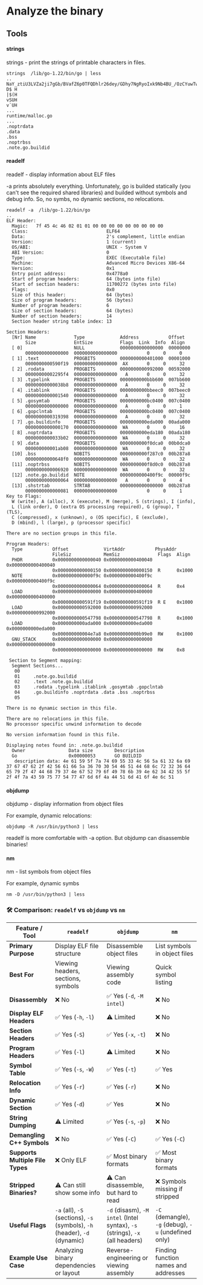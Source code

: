 # Analyze the binary
## Tools
#### strings
strings - print the strings of printable characters in files.
```
strings  /lib/go-1.22/bin/go | less
..
NaY_ztiU3LVZa2ji7gGb/BVafZ6p0TFQDhlr26dey/GDhy7NgRyoIxk9Nb4BU_/OzCYuwTwGmoJDQmAoNlQ
D$ H
|$(H
vSUH
v`UH
...
runtime/malloc.go
...
.noptrdata
.data
.bss
.noptrbss
.note.go.buildid
```
#### readelf
readelf - display information about ELF files

-a prints absolutely everything. Unfortunately, go is builded statically (you can't see the required shared libraries) and builded without symbols and debug info. So, no symbs, no dynamic sections, no relocations.
```
readelf -a  /lib/go-1.22/bin/go
..
ELF Header:
  Magic:   7f 45 4c 46 02 01 01 00 00 00 00 00 00 00 00 00
  Class:                             ELF64
  Data:                              2's complement, little endian
  Version:                           1 (current)
  OS/ABI:                            UNIX - System V
  ABI Version:                       0
  Type:                              EXEC (Executable file)
  Machine:                           Advanced Micro Devices X86-64
  Version:                           0x1
  Entry point address:               0x4778a0
  Start of program headers:          64 (bytes into file)
  Start of section headers:          11700272 (bytes into file)
  Flags:                             0x0
  Size of this header:               64 (bytes)
  Size of program headers:           56 (bytes)
  Number of program headers:         6
  Size of section headers:           64 (bytes)
  Number of section headers:         14
  Section header string table index: 13

Section Headers:
  [Nr] Name              Type             Address           Offset
       Size              EntSize          Flags  Link  Info  Align
  [ 0]                   NULL             0000000000000000  00000000
       0000000000000000  0000000000000000           0     0     0
  [ 1] .text             PROGBITS         0000000000401000  00001000
       0000000000590f19  0000000000000000  AX       0     0     32
  [ 2] .rodata           PROGBITS         0000000000992000  00592000
       00000000002295f4  0000000000000000   A       0     0     32
  [ 3] .typelink         PROGBITS         0000000000bbb600  007bb600
       00000000000038b8  0000000000000000   A       0     0     32
  [ 4] .itablink         PROGBITS         0000000000bbeec0  007beec0
       0000000000001540  0000000000000000   A       0     0     32
  [ 5] .gosymtab         PROGBITS         0000000000bc0400  007c0400
       0000000000000000  0000000000000000   A       0     0     1
  [ 6] .gopclntab        PROGBITS         0000000000bc0400  007c0400
       0000000000319398  0000000000000000   A       0     0     32
  [ 7] .go.buildinfo     PROGBITS         0000000000eda000  00ada000
       0000000000000170  0000000000000000  WA       0     0     16
  [ 8] .noptrdata        PROGBITS         0000000000eda180  00ada180
       0000000000033b02  0000000000000000  WA       0     0     32
  [ 9] .data             PROGBITS         0000000000f0dca0  00b0dca0
       000000000001ab08  0000000000000000  WA       0     0     32
  [10] .bss              NOBITS           0000000000f287c0  00b287a8
       00000000000648f0  0000000000000000  WA       0     0     32
  [11] .noptrbss         NOBITS           0000000000f8d0c0  00b287a8
       0000000000006920  0000000000000000  WA       0     0     32
  [12] .note.go.buildid  NOTE             0000000000400f9c  00000f9c
       0000000000000064  0000000000000000   A       0     0     4
  [13] .shstrtab         STRTAB           0000000000000000  00b287a8
       0000000000000081  0000000000000000           0     0     1
Key to Flags:
  W (write), A (alloc), X (execute), M (merge), S (strings), I (info),
  L (link order), O (extra OS processing required), G (group), T (TLS),
  C (compressed), x (unknown), o (OS specific), E (exclude),
  D (mbind), l (large), p (processor specific)

There are no section groups in this file.

Program Headers:
  Type           Offset             VirtAddr           PhysAddr
                 FileSiz            MemSiz              Flags  Align
  PHDR           0x0000000000000040 0x0000000000400040 0x0000000000400040
                 0x0000000000000150 0x0000000000000150  R      0x1000
  NOTE           0x0000000000000f9c 0x0000000000400f9c 0x0000000000400f9c
                 0x0000000000000064 0x0000000000000064  R      0x4
  LOAD           0x0000000000000000 0x0000000000400000 0x0000000000400000
                 0x0000000000591f19 0x0000000000591f19  R E    0x1000
  LOAD           0x0000000000592000 0x0000000000992000 0x0000000000992000
                 0x0000000000547798 0x0000000000547798  R      0x1000
  LOAD           0x0000000000ada000 0x0000000000eda000 0x0000000000eda000
                 0x000000000004e7a8 0x00000000000b99e0  RW     0x1000
  GNU_STACK      0x0000000000000000 0x0000000000000000 0x0000000000000000
                 0x0000000000000000 0x0000000000000000  RW     0x8

 Section to Segment mapping:
  Segment Sections...
   00
   01     .note.go.buildid
   02     .text .note.go.buildid
   03     .rodata .typelink .itablink .gosymtab .gopclntab
   04     .go.buildinfo .noptrdata .data .bss .noptrbss
   05

There is no dynamic section in this file.

There are no relocations in this file.
No processor specific unwind information to decode

No version information found in this file.

Displaying notes found in: .note.go.buildid
  Owner                Data size        Description
  Go                   0x00000053       GO BUILDID
   description data: 4e 61 59 5f 7a 74 69 55 33 4c 56 5a 61 32 6a 69 37 67 47 62 2f 42 56 61 66 5a 36 70 30 54 46 51 44 68 6c 72 32 36 64 65 79 2f 47 44 68 79 37 4e 67 52 79 6f 49 78 6b 39 4e 62 34 42 55 5f 2f 4f 7a 43 59 75 77 54 77 47 6d 6f 4a 44 51 6d 41 6f 4e 6c 51
```
#### objdump
objdump - display information from object files

For example, dynamic relocations:
```
objdump -R /usr/bin/python3 | less
```
readelf is more comfortable with -a option. But objdump can disassemble binaries!
#### nm
nm - list symbols from object files

For example, dynamic symbs
```
nm -D /usr/bin/python3 | less
```
### 🛠️ Comparison: `readelf` vs `objdump` vs `nm`

| Feature / Tool       | `readelf`                          | `objdump`                            | `nm`                                  |
|----------------------|------------------------------------|---------------------------------------|----------------------------------------|
| **Primary Purpose**  | Display ELF file structure         | Disassemble object files              | List symbols in object files           |
| **Best For**         | Viewing headers, sections, symbols | Viewing assembly code                 | Quick symbol listing                   |
| **Disassembly**      | ❌ No                              | ✅ Yes (`-d`, `-M intel`)             | ❌ No                                  |
| **Display ELF Headers** | ✅ Yes (`-h`, `-l`)             | ⚠️ Limited                           | ❌ No                                  |
| **Section Headers**  | ✅ Yes (`-S`)                     | ✅ Yes (`-x`, `-t`)                   | ❌ No                                  |
| **Program Headers**  | ✅ Yes (`-l`)                     | ⚠️ Limited                           | ❌ No                                  |
| **Symbol Table**     | ✅ Yes (`-s`, `-W`)               | ✅ Yes (`-t`)                         | ✅ Yes                                 |
| **Relocation Info**  | ✅ Yes (`-r`)                     | ✅ Yes (`-r`)                         | ❌ No                                  |
| **Dynamic Section**  | ✅ Yes (`-d`)                     | ✅ Yes                                | ❌ No                                  |
| **String Dumping**   | ⚠️ Limited                        | ✅ Yes (`-s`, `-p`)                   | ❌ No                                  |
| **Demangling C++ Symbols** | ❌ No                        | ✅ Yes (`-C`)                        | ✅ Yes (`-C`)                          |
| **Supports Multiple File Types** | ❌ Only ELF          | ✅ Most binary formats                | ✅ Most binary formats                 |
| **Stripped Binaries?** | ⚠️ Can still show some info    | ⚠️ Can disassemble, but hard to read | ❌ Symbols missing if stripped         |
| **Useful Flags**     | `-a` (all), `-S` (sections), `-s` (symbols), `-h` (header), `-d` (dynamic) | `-d` (disasm), `-M intel` (Intel syntax), `-s` (strings), `-x` (all headers) | `-C` (demangle), `-g` (debug), `-u` (undefined only) |
| **Example Use Case** | Analyzing binary dependencies or layout | Reverse-engineering or viewing assembly | Finding function names and addresses   |
